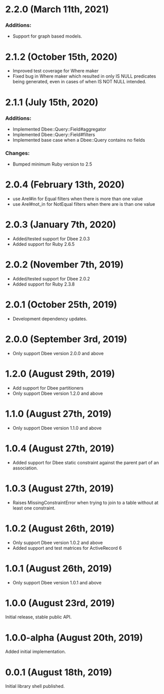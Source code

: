 # 2.2.0 (March 11th, 2021)

### Additions:

* Support for graph based models.

# 2.1.2 (October 15th, 2020)

* Improved test coverage for Where maker
* Fixed bug in Where maker which resulted in only IS NULL predicates being generated, even in cases
  of when IS NOT NULL intended.

# 2.1.1 (July 15th, 2020)

### Additions:

* Implemented Dbee::Query::Field#aggregator
* Implemented Dbee::Query::Field#filters
* Implemented base case when a Dbee::Query contains no fields

### Changes:

* Bumped minimum Ruby version to 2.5

# 2.0.4 (February 13th, 2020)

* use Arel#in for Equal filters when there is more than one value
* use Arel#not_in for NotEqual filters when there are is than one value

# 2.0.3 (January 7th, 2020)

* Added/tested support for Dbee 2.0.3
* Added support for Ruby 2.6.5

# 2.0.2 (November 7th, 2019)

* Added/tested support for Dbee 2.0.2
* Added support for Ruby 2.3.8

# 2.0.1 (October 25th, 2019)

* Development dependency updates.

# 2.0.0 (September 3rd, 2019)

* Only support Dbee version 2.0.0 and above

# 1.2.0 (August 29th, 2019)

* Add support for Dbee partitioners
* Only support Dbee version 1.2.0 and above

# 1.1.0 (August 27th, 2019)

* Only support Dbee version 1.1.0 and above

# 1.0.4 (August 27th, 2019)

* Added support for Dbee static constraint against the parent part of an association.

# 1.0.3 (August 27th, 2019)

* Raises MissingConstraintError when trying to join to a table without at least one constraint.

# 1.0.2 (August 26th, 2019)

* Only support Dbee version 1.0.2 and above
* Added support and test matrices for ActiveRecord 6

# 1.0.1 (August 26th, 2019)

* Only support Dbee version 1.0.1 and above

# 1.0.0 (August 23rd, 2019)

Initial release, stable public API.

# 1.0.0-alpha (August 20th, 2019)

Added initial implementation.

# 0.0.1 (August 18th, 2019)

Initial library shell published.
